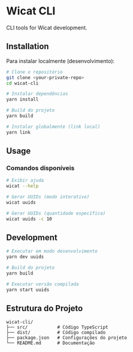 # Wicat CLI

CLI tools for Wicat development.

## Installation

Para instalar localmente (desenvolvimento):

```bash
# Clone o repositório
git clone <your-private-repo>
cd wicat-cli

# Instalar dependências
yarn install

# Build do projeto
yarn build

# Instalar globalmente (link local)
yarn link
```

## Usage

### Comandos disponíveis

```bash
# Exibir ajuda
wicat --help

# Gerar UUIDs (modo interativo)
wicat uuids

# Gerar UUIDs (quantidade específica)
wicat uuids -c 10
```

## Development

```bash
# Executar em modo desenvolvimento
yarn dev uuids

# Build do projeto
yarn build

# Executar versão compilada
yarn start uuids
```

## Estrutura do Projeto

```
wicat-cli/
├── src/           # Código TypeScript
├── dist/          # Código compilado
├── package.json   # Configurações do projeto
└── README.md      # Documentação
```
